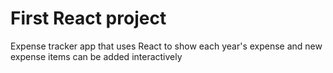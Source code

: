 # First React project
Expense tracker app that uses React to show each year's expense and new expense items can be added interactively
